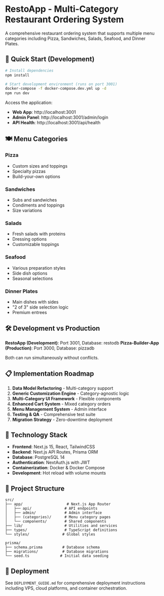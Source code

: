 # RestoApp - Multi-Category Restaurant Ordering System

A comprehensive restaurant ordering system that supports multiple menu categories including Pizza, Sandwiches, Salads, Seafood, and Dinner Plates.

## 🚀 Quick Start (Development)

```bash
# Install dependencies
npm install

# Start development environment (runs on port 3001)
docker-compose -f docker-compose.dev.yml up -d
npm run dev
```

Access the application:
- **Web App**: http://localhost:3001
- **Admin Panel**: http://localhost:3001/admin/login  
- **API Health**: http://localhost:3001/api/health

## 🍽️ Menu Categories

### Pizza
- Custom sizes and toppings
- Specialty pizzas
- Build-your-own options

### Sandwiches  
- Subs and sandwiches
- Condiments and toppings
- Size variations

### Salads
- Fresh salads with proteins
- Dressing options
- Customizable toppings

### Seafood
- Various preparation styles
- Side dish options
- Seasonal selections

### Dinner Plates
- Main dishes with sides
- "2 of 3" side selection logic
- Premium entrees

## 🛠️ Development vs Production

**RestoApp (Development)**: Port 3001, Database: restodb
**Pizza-Builder-App (Production)**: Port 3000, Database: pizzadb

Both can run simultaneously without conflicts.

## 📋 Implementation Roadmap

1. **Data Model Refactoring** - Multi-category support
2. **Generic Customization Engine** - Category-agnostic logic  
3. **Multi-Category UI Framework** - Flexible components
4. **Enhanced Cart System** - Mixed category orders
5. **Menu Management System** - Admin interface
6. **Testing & QA** - Comprehensive test suite
7. **Migration Strategy** - Zero-downtime deployment

## 🔧 Technology Stack

- **Frontend**: Next.js 15, React, TailwindCSS
- **Backend**: Next.js API Routes, Prisma ORM
- **Database**: PostgreSQL 14
- **Authentication**: NextAuth.js with JWT
- **Containerization**: Docker & Docker Compose
- **Development**: Hot reload with volume mounts

## 📁 Project Structure

```
src/
├── app/                    # Next.js App Router
│   ├── api/               # API endpoints
│   ├── admin/             # Admin interface
│   ├── (categories)/      # Menu category pages
│   └── components/        # Shared components
├── lib/                   # Utilities and services
├── types/                 # TypeScript definitions
└── styles/               # Global styles

prisma/
├── schema.prisma         # Database schema
├── migrations/           # Database migrations
└── seed.ts              # Initial data seeding
```

## 🚀 Deployment

See `DEPLOYMENT_GUIDE.md` for comprehensive deployment instructions including VPS, cloud platforms, and container orchestration.
